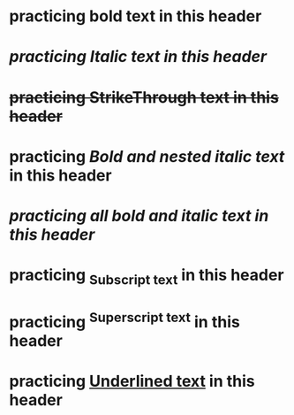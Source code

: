# **practicing bold text in this header** 
# _practicing Italic text in this header_
# ~~practicing StrikeThrough text in this header~~ 
# **practicing _Bold and nested italic text_ in this header**
# ***practicing all bold and italic text in this header***
# practicing <sub>Subscript text</sub> in this header
# practicing <sup>Superscript text</sup> in this header
# practicing <ins>Underlined text</ins> in this header
